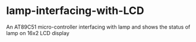# lamp-interfacing-with-LCD
An AT89C51 micro-controller  interfacing with lamp and shows the status of lamp on 16x2 LCD display
